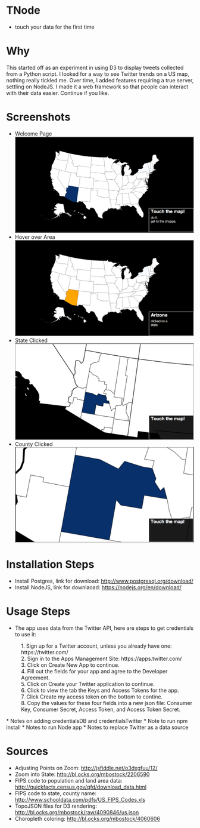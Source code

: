 # TNode
* touch your data for the first time

# Why
This started off as an experiment in using D3 to display tweets collected from a Python script.
I looked for a way to see Twitter trends on a US map, nothing really tickled me.
Over time, I added features requiring a true server, settling on NodeJS.  I made it a web framework
so that people can interact with their data easier. Continue if you like.

# Screenshots
* Welcome Page
![initial page](public/images/initial.png)
* Hover over Area
![state hover page](public/images/stateHover.png) 
* State Clicked
![state clicked page](public/images/stateClicked.png)
* County Clicked
![county clicked page](public/images/countyClicked.png)


# Installation Steps
* Install Postgres, link for download: http://www.postgresql.org/download/
* Install NodeJS, link for downlaoad: https://nodejs.org/en/download/

# Usage Steps
* The app uses data from the Twitter API, here are steps to get credentials to use it:
<dl>
<dd>1. Sign up for a Twitter account, unless you already have one: https://twitter.com/</dd>
<dd>2. Sign in to the Apps Management Site: https://apps.twitter.com/</dd>
<dd>3. Click on Create New App to continue.</dd>
<dd>4. Fill out the fields for your app and agree to the Developer Agreement. </dd>
<dd>5. Click on Create your Twitter application to continue. </dd>
<dd>6. Click to view the tab the Keys and Access Tokens for the app. </dd>
<dd>7. Click Create my access token on the bottom to contine. </dd>
<dd>8. Copy the values for these four fields into a new json file: Consumer Key, Consumer Secret, Access Token, and Access Token Secret. </dd>
</dl>
* Notes on adding credentialsDB and credentialsTwitter
* Note to run npm install
* Notes to run Node app
* Notes to replace Twitter as a data source

# Sources
* Adjusting Points on Zoom: http://jsfiddle.net/o3dxgfuu/12/
* Zoom into State: http://bl.ocks.org/mbostock/2206590
* FIPS code to population and land area data: http://quickfacts.census.gov/qfd/download_data.html
* FIPS code to state, county name: http://www.schooldata.com/pdfs/US_FIPS_Codes.xls
* TopoJSON files for D3 rendering: http://bl.ocks.org/mbostock/raw/4090846/us.json
* Choropleth coloring: http://bl.ocks.org/mbostock/4060606